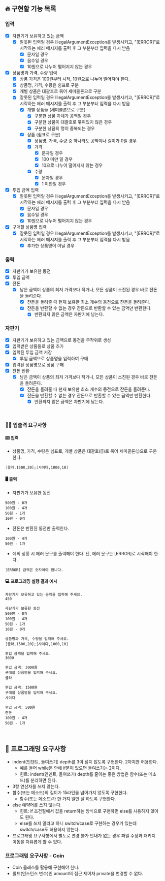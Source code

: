## 🔥 구현할 기능 목록

### 입력

- [x] 자판기가 보유하고 있는 금액
    - [x] 잘못된 입력일 경우 IllegalArgumentException를 발생시키고, "[ERROR]"로 시작하는 에러 메시지를 출력 후 그 부분부터 입력을 다시 받음
        - [x] 문자일 경우
        - [x] 음수일 경우
        - [x] 10원으로 나누어 떨어지지 않는 경우

- [x] 상품명과 가격, 수량 입력
    - [x] 상품 가격은 100원부터 시작, 10원으로 나누어 떨어져야 한다.
    - [x] 상품명, 가격, 수량은 쉼표로 구분
    - [x] 개별 상품은 대괄호로 묶어 세미콜론으로 구분
    - [x] 잘못된 입력일 경우 IllegalArgumentException를 발생시키고, "[ERROR]"로 시작하는 에러 메시지를 출력 후 그 부분부터 입력을 다시 받음
        - [x] 개별 상품들 (세미콜론으로 구분)
            - [x] 구분한 상품 자체가 공백일 경우
            - [x] 구분한 상품이 대괄호로 묶여있지 않은 경우
            - [x] 구분한 상품의 명이 중복되는 경우
        - [x] 상품 (쉼표로 구분)
            - [x] 상품명, 가격, 수량 중 하나라도 공백이나 길이가 0일 경우
            - [x] 가격
                - [x] 문자일 경우
                - [x] 100 미만 일 경우
                - [x] 10으로 나누어 떨어지지 않는 경우
            - [x] 수량
                - [x] 문자일 경우
                - [x] 1 미만일 경우

- [x] 투입 금액 입력
    - [x] 잘못된 입력일 경우 IllegalArgumentException를 발생시키고, "[ERROR]"로 시작하는 에러 메시지를 출력 후 그 부분부터 입력을 다시 받음
        - [x] 문자일 경우
        - [x] 음수일 경우
        - [x] 10원으로 나누어 떨어지지 않는 경우

- [x] 구매할 상품명 입력
    - [x] 잘못된 입력일 경우 IllegalArgumentException를 발생시키고, "[ERROR]"로 시작하는 에러 메시지를 출력 후 그 부분부터 입력을 다시 받음
        - [x] 추가한 상품명이 아닐 경우

### 출력

- [x] 자판기가 보유한 동전
- [x] 투입 금액
- [x] 잔돈
    - [x] 남은 금액이 상품의 최저 가격보다 적거나, 모든 상품이 소진된 경우 바로 잔돈을 돌려준다.
        - [x] 잔돈을 돌려줄 때 현재 보유한 최소 개수의 동전으로 잔돈을 돌려준다.
        - [x] 잔돈을 반환할 수 없는 경우 잔돈으로 반환할 수 있는 금액만 반환한다.
            - [x] 반환되지 않은 금액은 자판기에 남는다.

### 자판기

- [x] 자판기가 보유하고 있는 금액으로 동전을 무작위로 생성
- [x] 입력받은 상품들로 상품 추가
- [x] 입력된 투입 금액 저장
    - [x] 투입 금액으로 상품명을 입력하여 구매
- [x] 입력된 상품명으로 상품 구매
- [x] 잔돈 반환
    - [x] 남은 금액이 상품의 최저 가격보다 적거나, 모든 상품이 소진된 경우 바로 잔돈을 돌려준다.
        - [x] 잔돈을 돌려줄 때 현재 보유한 최소 개수의 동전으로 잔돈을 돌려준다.
        - [x] 잔돈을 반환할 수 없는 경우 잔돈으로 반환할 수 있는 금액만 반환한다.
            -[x] 반환되지 않은 금액은 자판기에 남는다.

<br>

### ✍🏻 입출력 요구사항

#### ⌨️ 입력

- 상품명, 가격, 수량은 쉼표로, 개별 상품은 대괄호([])로 묶어 세미콜론(;)으로 구분한다.

```
[콜라,1500,20];[사이다,1000,10]
```

#### 🖥 출력

- 자판기가 보유한 동전

```
500원 - 0개
100원 - 4개
50원 - 1개
10원 - 0개
```

- 잔돈은 반환된 동전만 출력한다.

```
100원 - 4개
50원 - 1개
```

- 예외 상황 시 에러 문구를 출력해야 한다. 단, 에러 문구는 [ERROR]로 시작해야 한다.

```
[ERROR] 금액은 숫자여야 합니다.
```

#### 💻 프로그래밍 실행 결과 예시

```
자판기가 보유하고 있는 금액을 입력해 주세요.
450

자판기가 보유한 동전
500원 - 0개
100원 - 4개
50원 - 1개
10원 - 0개

상품명과 가격, 수량을 입력해 주세요.
[콜라,1500,20];[사이다,1000,10]

투입 금액을 입력해 주세요.
3000

투입 금액: 3000원
구매할 상품명을 입력해 주세요.
콜라

투입 금액: 1500원
구매할 상품명을 입력해 주세요.
사이다

투입 금액: 500원
잔돈
100원 - 4개
50원 - 1개
```

<br>

## 🎱 프로그래밍 요구사항

- indent(인덴트, 들여쓰기) depth를 3이 넘지 않도록 구현한다. 2까지만 허용한다.
    - 예를 들어 while문 안에 if문이 있으면 들여쓰기는 2이다.
    - 힌트: indent(인덴트, 들여쓰기) depth를 줄이는 좋은 방법은 함수(또는 메소드)를 분리하면 된다.
- 3항 연산자를 쓰지 않는다.
- 함수(또는 메소드)의 길이가 15라인을 넘어가지 않도록 구현한다.
    - 함수(또는 메소드)가 한 가지 일만 잘 하도록 구현한다.
- else 예약어를 쓰지 않는다.
    - 힌트: if 조건절에서 값을 return하는 방식으로 구현하면 else를 사용하지 않아도 된다.
    - else를 쓰지 말라고 하니 switch/case로 구현하는 경우가 있는데 switch/case도 허용하지 않는다.
- 프로그래밍 요구사항에서 별도로 변경 불가 안내가 없는 경우 파일 수정과 패키지 이동을 자유롭게 할 수 있다.

### 프로그래밍 요구사항 - Coin

- Coin 클래스를 활용해 구현해야 한다.
- 필드(인스턴스 변수)인 amount의 접근 제어자 private을 변경할 수 없다.
